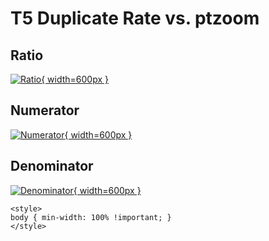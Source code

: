 # T5 Duplicate Rate vs. ptzoom

## Ratio

[![Ratio](../mtv/var/T5_duplrate_ptzoom.png){ width=600px }](../mtv/var/T5_duplrate_ptzoom.pdf)

## Numerator

[![Numerator](../mtv/num/T5_duplrate_ptzoom_num.png){ width=600px }](../mtv/num/T5_duplrate_ptzoom_num.pdf)

## Denominator

[![Denominator](../mtv/den/T5_duplrate_ptzoom_den.png){ width=600px }](../mtv/den/T5_duplrate_ptzoom_den.pdf)


``` {=html}
<style>
body { min-width: 100% !important; }
</style>
```
